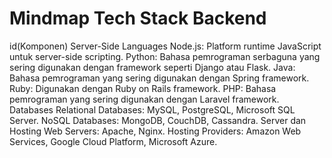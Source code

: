 # Mindmap Tech Stack Backend

id(Komponen)
      Server-Side Languages
        Node.js: Platform runtime JavaScript untuk server-side scripting.
        Python: Bahasa pemrograman serbaguna yang sering digunakan dengan framework seperti Django atau Flask.
        Java: Bahasa pemrograman yang sering digunakan dengan Spring framework.
        Ruby: Digunakan dengan Ruby on Rails framework.
        PHP: Bahasa pemrograman yang sering digunakan dengan Laravel framework.
      Databases
        Relational Databases: MySQL, PostgreSQL, Microsoft SQL Server.
        NoSQL Databases: MongoDB, CouchDB, Cassandra.
      Server dan Hosting
        Web Servers: Apache, Nginx.
        Hosting Providers: Amazon Web Services, Google Cloud Platform, Microsoft Azure.
